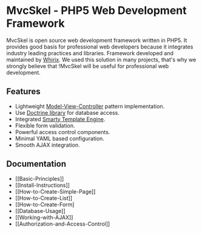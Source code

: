 # MvcSkel - PHP5 Web Development Framework

MvcSkel is open source web development framework written in PHP5. It provides
good basis for professional web developers because it integrates industry
leading practices and libraries. Framework developed and maintained
by [Whirix](http://www.whirix.com). We used this solution in many projects,
that's why we strongly believe that !MvcSkel will be useful for professional
web development.

## Features

* Lightweight [Model-View-Controller](http://en.wikipedia.org/wiki/Model-view-controller) pattern implementation.
* Use [Doctrine library](http://www.doctrine-project.org/) for database access.
* Integrated [Smarty Template Engine](http://www.smarty.net/).
* Flexible form validation.
* Powerful access control components.
* Minimal YAML based configuration.
* Smooth AJAX integration.

## Documentation

* [[Basic-Principles]]
* [[Install-Instructions]]
* [[How-to-Create-Simple-Page]]
* [[How-to-Create-List]]
* [[How-to-Create-Form]
* [[Database-Usage]]
* [[Working-with-AJAX]]
* [[Authorization-and-Access-Control]]
